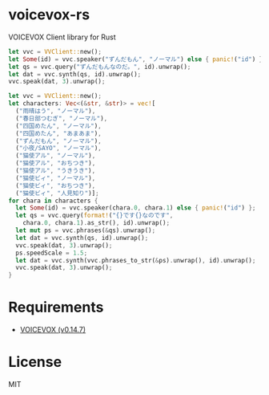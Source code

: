 voicevox-rs
===========

VOICEVOX Client library for Rust


```rust
let vvc = VVClient::new();
let Some(id) = vvc.speaker("ずんだもん", "ノーマル") else { panic!("id") };
let qs = vvc.query("ずんだもんなのだ。", id).unwrap();
let dat = vvc.synth(qs, id).unwrap();
vvc.speak(dat, 3).unwrap();
```


```rust
let vvc = VVClient::new();
let characters: Vec<(&str, &str)> = vec![
  ("雨晴はう", "ノーマル"),
  ("春日部つむぎ", "ノーマル"),
  ("四国めたん", "ノーマル"),
  ("四国めたん", "あまあま"),
  ("ずんだもん", "ノーマル"),
  ("小夜/SAYO", "ノーマル"),
  ("猫使アル", "ノーマル"),
  ("猫使アル", "おちつき"),
  ("猫使アル", "うきうき"),
  ("猫使ビィ", "ノーマル"),
  ("猫使ビィ", "おちつき"),
  ("猫使ビィ", "人見知り")];
for chara in characters {
  let Some(id) = vvc.speaker(chara.0, chara.1) else { panic!("id") };
  let qs = vvc.query(format!("{}です{}なのです",
    chara.0, chara.1).as_str(), id).unwrap();
  let mut ps = vvc.phrases(&qs).unwrap();
  let dat = vvc.synth(qs, id).unwrap();
  vvc.speak(dat, 3).unwrap();
  ps.speedScale = 1.5;
  let dat = vvc.synth(vvc.phrases_to_str(&ps).unwrap(), id).unwrap();
  vvc.speak(dat, 3).unwrap();
}
```


Requirements
============

- [VOICEVOX (v0.14.7)]( https://voicevox.hiroshiba.jp/ )


License
=======

MIT

